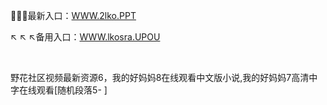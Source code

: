 <p>
	🚂🚂🚂最新入口：<a href="http://www.baidu.com/link?url=6MA2SWnO3Raqke39an_0PUxosM6ZrUGzi1BN9tNnlPW&wd">WWW.2lko.PPT</a> 
	<p>
		↖
↖
↖备用入口：<a href="http://www.baidu.com/link?url=6MA2SWnO3Raqke39an_0PUxosM6ZrUGzi1BN9tNnlPW&wd">WWW.lkosra.UPOU</a> 
	</p>
	<p>
		<br />
	</p>
	<p>
		野花社区视频最新资源6，我的好妈妈8在线观看中文版小说,我的好妈妈7高清中字在线观看[随机段落5-
]
	</p>
